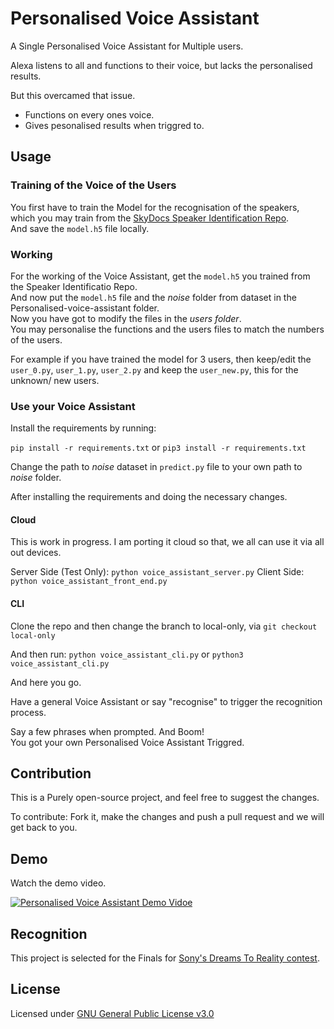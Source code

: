 # Personalised Voice Assistant

A Single Personalised Voice Assistant for Multiple users.<br>

Alexa listens to all and functions to their voice, but lacks the personalised results.<br>

But this overcamed that issue.
 -  Functions on every ones voice. 	
 -  Gives pesonalised results when triggred to.

## Usage

### Training of the Voice of the Users

You first have to train the Model for the recognisation of the speakers, which you may train from the [SkyDocs Speaker Identification Repo](https://github.com/SkyDocs/speaker-identification).<br>
And save the `model.h5` file locally.

### Working

For the working of the Voice Assistant, get the `model.h5`  you trained from the Speaker Identificatio Repo. <br>
And now put the `model.h5` file and the *noise* folder from dataset in the Personalised-voice-assistant folder. <br>
Now you have got to modify the files in the *users folder*.<br>
You may personalise the functions and the users files to match the numbers of the users.<br>

For example if you have trained the model for 3 users, then keep/edit the `user_0.py`, `user_1.py`, `user_2.py` and keep the `user_new.py`, this for the unknown/ new users.<br>

### Use your Voice Assistant

Install the requirements by running:

`pip install -r requirements.txt` or `pip3 install -r requirements.txt`

Change the path to *noise* dataset in `predict.py` file to your own path to *noise* folder.

After installing the requirements and doing the necessary changes. 

#### Cloud

This is work in progress. I am porting it cloud so that, we all can use it via all out devices. 

Server Side (Test Only): `python voice_assistant_server.py`
Client Side: `python voice_assistant_front_end.py`

#### CLI

Clone the repo and then change the branch to local-only, via `git checkout local-only` 

And then run:
`python voice_assistant_cli.py` or `python3 voice_assistant_cli.py` <br>

And here you go. <br>

Have a general Voice Assistant or say "recognise" to trigger the recognition process. <br>

Say a few phrases when prompted. And Boom! <br>
You got your own Personalised Voice Assistant Triggred.

## Contribution

This is a Purely open-source project, and feel free to suggest the changes.<br>

To contribute: Fork it, make the changes and push a pull request and we will get back to you.

## Demo

Watch the demo video.

[![Personalised Voice Assistant Demo Vidoe](https://img.youtube.com/vi/n09Z1OQzUiA/0.jpg)](https://www.youtube.com/watch?v=n09Z1OQzUiA)

## Recognition

This project is selected for the Finals for [Sony's Dreams To Reality contest](https://www.linkedin.com/feed/update/urn:li:activity:6869484493208608768/). 


## License

Licensed under [GNU General Public License v3.0](https://github.com/SkyDocs/personalised-voice-assistant/blob/master/LICENSE)
